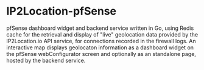 # IP2Location-pfSense
pfSense dashboard widget and backend service written in Go, using Redis cache for the retrieval and display of "live" geolocation data provided by the IP2Location.io API service, for connections recorded in the firewall logs. An interactive map displays geolocaton information as a dashboard widget on the pfSense webConfigurator screen and optionally as an standalone page, hosted by the backend service. 
